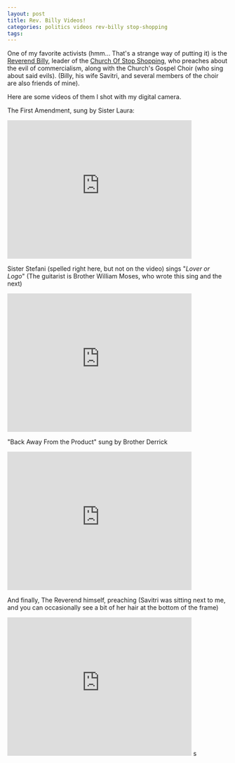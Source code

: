 ```yaml
---
layout: post
title: Rev. Billy Videos!
categories: politics videos rev-billy stop-shopping
tags: 
---
```


One of my favorite activists (hmm... That's a strange way of putting it) is the [Reverend Billy](http://en.wikipedia.org/wiki/Reverend_Billy_and_the_Church_of_Stop_Shopping), leader of the [Church Of Stop Shopping](http://www.reverendbilly.org), who preaches about the evil of commercialism, along with the Church's Gospel Choir (who sing about said evils).  (Billy, his wife Savitri, and several members of the choir are also friends of mine).

Here are some videos of them I shot with my digital camera.

The First Amendment, sung by Sister Laura:

<iframe width="420" height="315" src="http://www.youtube.com/embed/IQikWmjUhag" frameborder="0"  allowfullscreen="true">    </iframe> 

Sister Stefani (spelled right here, but not on the video) sings "*Lover or Logo*"  (The guitarist is Brother William Moses, who wrote this sing and the next)

<iframe width="420" height="315" src="http://www.youtube.com/embed/BhqPT5O3uS4" frameborder="0"  allowfullscreen="true">    </iframe> 

"Back Away From the Product" sung by Brother Derrick

<iframe width="420" height="315" src="http://www.youtube.com/embed/zIeqASjgJPk" frameborder="0"  allowfullscreen="true">    </iframe> 

And finally, The Reverend himself, preaching (Savitri was sitting next to me, and you can occasionally see a bit of her hair at the bottom of the frame)

<iframe width="420" height="315" src="http://www.youtube.com/embed/m30je2uVrD4" frameborder="0"  allowfullscreen="true">    </iframe> 
s